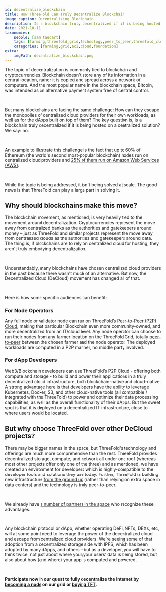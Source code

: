 ```yaml
---
id: decentralize_blockchain
title: How ThreeFold Can Truly Decentralize Blockchain
image_caption: Decentralizing Blockchain
description: Is a blockchain truly decentralized if it is being hosted on a centralized solution? We say, no.
date: 2021-10-11
taxonomies:
    people: [sam_taggart]
    tags: [farming,threefold_grid,technology,peer_to_peer,threefold_cloud]
    categories: [farming,grid,aci,cloud,foundation]
extra:
    imgPath: decentralize_blockchain.png
---
```


The topic of decentralization is commonly tied to blockchain and cryptocurrencies. Blockchain doesn't store any of its information in a central location, rather it is copied and spread across a network of computers. And the most popular name in the blockchain space, Bitcoin, was intended as an alternative payment system free of central control.

<br/>

But many blockchains are facing the same challenge: How can they escape the monopolies of centralized cloud providers for their own workloads, as well as for the dApps built on top of them? The key question is, is a blockchain truly decentralized if it is being hosted on a centralized solution? We say: no.

<br/>

An example to illustrate this challenge is the fact that up to 60% of Ethereum (the world's second most-popular blockchain) nodes run on centralized cloud providers and [25% of them run on Amazon Web Services (AWS)](https://aws.amazon.com/blockchain/).

<br/>

While the topic is being addressed, it isn't being solved at scale. The good news is that ThreeFold can play a large part in solving it.

## Why should blockchains make this move?

The blockchain movement, as mentioned, is very heavily tied to the movement around decentralization. Cryptocurrencies represent the move away from centralized banks as the authorities and gatekeepers around money – just as ThreeFold and similar projects represent the move away from centralized clouds as the authorities and gatekeepers around data. The thing is, if blockchains are to rely on centralized cloud for hosting, they aren't truly embodying decentralization.

<br/>

Understandably, many blockchains have chosen centralized cloud providers in the past because there wasn't much of an alternative. But now, the Decentralized Cloud (DeCloud) movement has changed all of that.

<br/>

Here is how some specific audiences can benefit:

### For Node Operators

Any full node or validator node can run on ThreeFold’s [Peer-to-Peer (P2P) Cloud](https://cloud.threefold.io/), making that particular Blockchain even more community-owned, and more decentralized from an IT/cloud level. Any node operator can choose to run their nodes from any farmer location on the ThreeFold Grid, totally [peer-to-peer](https://threefold.io/blog/what_is_peer_to_peer/) between the chosen farmer and the node operator. The deployed workloads are computed in a P2P manner, no middle party involved.

### For dApp Developers

Web3/Blockchain developers can use ThreeFold’s P2P Cloud - offering both compute and storage - to build and power their applications in a truly decentralized cloud infrastructure, both blockchain-native and cloud-native. A strong advantage here is that developers have the ability to leverage Kubernetes, Docker, S3, and other cloud-native tools (all compatible / integrated with the ThreeFold) to power and optimize their data processing capabilities, as well as the overall functionality of their dApps. But the sweet spot is that it is deployed on a decentralized IT infrastructure, close to where users would be located.

## But why choose ThreeFold over other DeCloud projects?

There may be bigger names in the space, but ThreeFold's technology and offerings are much more comprehensive than the rest. ThreeFold provides decentralized storage, compute, and network all under one roof (whereas most other projects offer only one of the three) and as mentioned, we have created an environment for developers which is highly-compatible to the developer tools and solutions they use today. Further, ThreeFold is building new infrastructure [from the ground up](https://threefold.io/blog/an_intro_to_the_threefold_grid/) (rather than relying on extra space in data centers) and the technology is truly peer-to-peer.

<br/>

We already have [a number of partners in the space](https://threefold.io/partners/blockchain) who recognize these advantages.

<br/>

Any blockchain protocol or dApp, whether operating DeFi, NFTs, DEXs, etc, will at some point need to leverage the power of the decentralized cloud and escape from centralized cloud providers. We’re seeing some of that adoption from a decentralized storage side with IPFS, which has been adopted by many dApps, and others – but as a developer, you will have to think twice, not just about where your/your users’ data is being stored, but also about how (and where) your app is computed and powered.

<br/>

**Participate now in our quest to fully decentralize the Internet by [becoming a node](https://threefold.io/farm) on our grid or [buying TFT](https://threefold.io/tft).**
